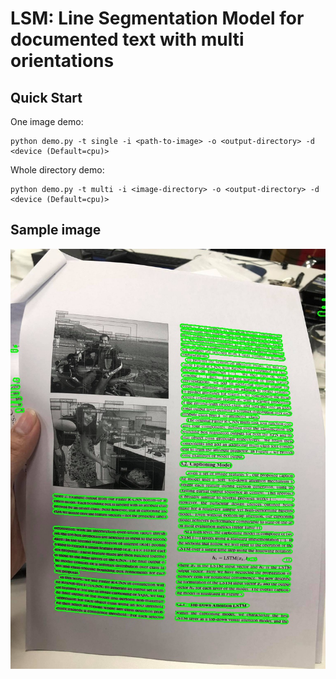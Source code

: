 # LSM: Line Segmentation Model for documented text with multi orientations

## Quick Start

One image demo:
```
python demo.py -t single -i <path-to-image> -o <output-directory> -d <device (Default=cpu)> 
```

Whole directory demo:
```
python demo.py -t multi -i <image-directory> -o <output-directory> -d <device (Default=cpu)> 
```

## Sample image

![test_sample](out/output.jpg)
